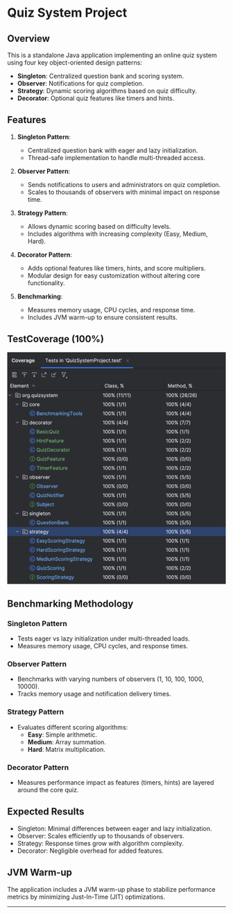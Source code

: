 
# Quiz System Project

## Overview
This is a standalone Java application implementing an online quiz system using four key object-oriented design patterns:
- **Singleton**: Centralized question bank and scoring system.
- **Observer**: Notifications for quiz completion.
- **Strategy**: Dynamic scoring algorithms based on quiz difficulty.
- **Decorator**: Optional quiz features like timers and hints.

## Features
1. **Singleton Pattern**:
   - Centralized question bank with eager and lazy initialization.
   - Thread-safe implementation to handle multi-threaded access.

2. **Observer Pattern**:
   - Sends notifications to users and administrators on quiz completion.
   - Scales to thousands of observers with minimal impact on response time.

3. **Strategy Pattern**:
   - Allows dynamic scoring based on difficulty levels.
   - Includes algorithms with increasing complexity (Easy, Medium, Hard).

4. **Decorator Pattern**:
   - Adds optional features like timers, hints, and score multipliers.
   - Modular design for easy customization without altering core functionality.

5. **Benchmarking**:
   - Measures memory usage, CPU cycles, and response time.
   - Includes JVM warm-up to ensure consistent results.


## TestCoverage (100%)
![code_coverage.png](src/main/resources/code_coverage.png)

## Benchmarking Methodology
### Singleton Pattern
- Tests eager vs lazy initialization under multi-threaded loads.
- Measures memory usage, CPU cycles, and response times.

### Observer Pattern
- Benchmarks with varying numbers of observers (1, 10, 100, 1000, 10000).
- Tracks memory usage and notification delivery times.

### Strategy Pattern
- Evaluates different scoring algorithms:
  - **Easy**: Simple arithmetic.
  - **Medium**: Array summation.
  - **Hard**: Matrix multiplication.

### Decorator Pattern
- Measures performance impact as features (timers, hints) are layered around the core quiz.

## Expected Results
- Singleton: Minimal differences between eager and lazy initialization.
- Observer: Scales efficiently up to thousands of observers.
- Strategy: Response times grow with algorithm complexity.
- Decorator: Negligible overhead for added features.

## JVM Warm-up
The application includes a JVM warm-up phase to stabilize performance metrics by minimizing Just-In-Time (JIT) optimizations.

---
